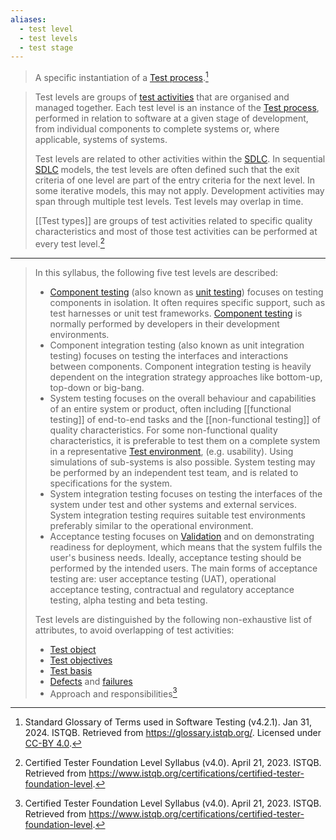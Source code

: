 ```yaml
---
aliases:
  - test level
  - test levels
  - test stage
---
```

> A specific instantiation of a [Test process](Test%20process.md).[^2]

> Test levels are groups of [test activities](Test%20Activities%20and%20Tasks.md) that are organised and managed together. Each test level is an instance of the [Test process](Test%20process.md), performed in relation to software at a given stage of development, from individual components to complete systems or, where applicable, systems of systems.
> 
> Test levels are related to other activities within the [SDLC](Software%20Development%20Lifecycle.md). In sequential [SDLC](Software%20Development%20Lifecycle.md) models, the test levels are often defined such that the exit criteria of one level are part of the entry criteria for the next level. In some iterative models, this may not apply. Development activities may span through multiple test levels. Test levels may overlap in time.
> 
> [[Test types]] are groups of test activities related to specific quality characteristics and most of those test activities can be performed at every test level.[^1]

---

> In this syllabus, the following five test levels are described:
> - [Component testing](Component%20testing.md) (also known as [unit testing](Component%20testing.md)) focuses on testing components in isolation. It often requires specific support, such as test harnesses or unit test frameworks. [Component testing](Component%20testing.md) is normally performed by developers in their development environments.
> - Component integration testing (also known as unit integration testing) focuses on testing the interfaces and interactions between components. Component integration testing is heavily dependent on the integration strategy approaches like bottom-up, top-down or big-bang.
> - System testing focuses on the overall behaviour and capabilities of an entire system or product, often including [[functional testing]] of end-to-end tasks and the [[non-functional testing]] of quality characteristics. For some non-functional quality characteristics, it is preferable to test them on a complete system in a  representative [Test environment](Test%20environment.md), (e.g. usability). Using simulations of sub-systems is also possible. System testing may be performed by an independent test team, and is related to specifications for the system.
> - System integration testing focuses on testing the interfaces of the system under test and other systems and external services. System integration testing requires suitable test environments preferably similar to the operational environment.
> - Acceptance testing focuses on [Validation](Validation.md) and on demonstrating readiness for deployment, which means that the system fulfils the user's business needs. Ideally, acceptance testing should be performed by the intended users. The main forms of acceptance testing are: user acceptance testing (UAT), operational acceptance testing, contractual and regulatory acceptance testing, alpha testing and beta testing.
>
> Test levels are distinguished by the following non-exhaustive list of attributes, to avoid overlapping of test activities:
> - [Test object](Test%20object.md)
> - [Test objectives](Test%20objectives.md)
> - [Test basis](Test%20basis.md)
> - [Defects](Defect.md) and [failures](Failure.md)
> - Approach and responsibilities[^1]



[^1]: Certified Tester Foundation Level Syllabus (v4.0). April 21, 2023. ISTQB. Retrieved from https://www.istqb.org/certifications/certified-tester-foundation-level.

[^2]: Standard Glossary of Terms used in Software Testing (v4.2.1). Jan 31, 2024. ISTQB. Retrieved from https://glossary.istqb.org/. Licensed under [CC-BY 4.0](https://creativecommons.org/licenses/by/4.0/).
